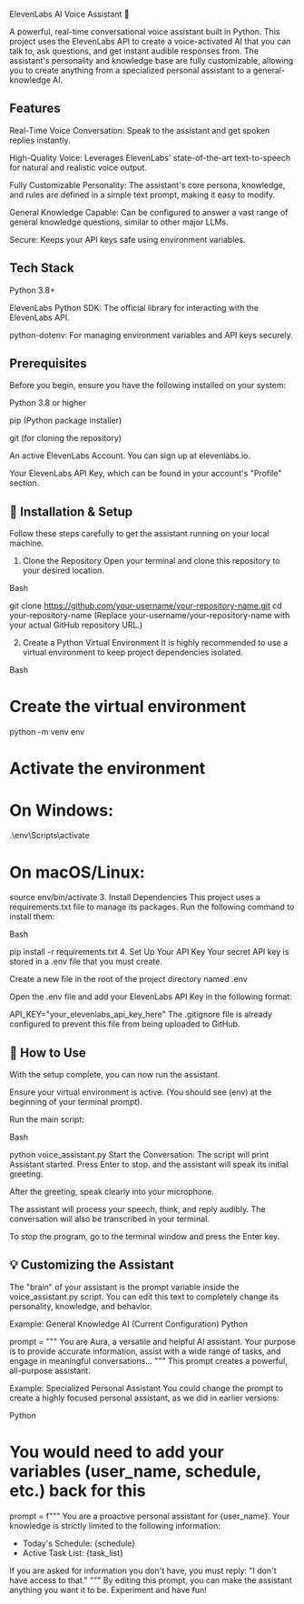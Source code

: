 ElevenLabs AI Voice Assistant 🤖

A powerful, real-time conversational voice assistant built in Python. This project uses the ElevenLabs API to create a voice-activated AI that you can talk to, ask questions, and get instant audible responses from.
The assistant's personality and knowledge base are fully customizable, allowing you to create anything from a specialized personal assistant to a general-knowledge AI.

## Features
Real-Time Voice Conversation: Speak to the assistant and get spoken replies instantly.

High-Quality Voice: Leverages ElevenLabs' state-of-the-art text-to-speech for natural and realistic voice output.

Fully Customizable Personality: The assistant's core persona, knowledge, and rules are defined in a simple text prompt, making it easy to modify.

General Knowledge Capable: Can be configured to answer a vast range of general knowledge questions, similar to other major LLMs.

Secure: Keeps your API keys safe using environment variables.

## Tech Stack
Python 3.8+

ElevenLabs Python SDK: The official library for interacting with the ElevenLabs API.

python-dotenv: For managing environment variables and API keys securely.

## Prerequisites
Before you begin, ensure you have the following installed on your system:

Python 3.8 or higher

pip (Python package installer)

git (for cloning the repository)

An active ElevenLabs Account. You can sign up at elevenlabs.io.

Your ElevenLabs API Key, which can be found in your account's "Profile" section.

## 🔧 Installation & Setup
Follow these steps carefully to get the assistant running on your local machine.

1. Clone the Repository
Open your terminal and clone this repository to your desired location.

Bash

git clone https://github.com/your-username/your-repository-name.git
cd your-repository-name
(Replace your-username/your-repository-name with your actual GitHub repository URL.)

2. Create a Python Virtual Environment
It is highly recommended to use a virtual environment to keep project dependencies isolated.

Bash

# Create the virtual environment
python -m venv env

# Activate the environment
# On Windows:
.\env\Scripts\activate
# On macOS/Linux:
source env/bin/activate
3. Install Dependencies
This project uses a requirements.txt file to manage its packages. Run the following command to install them:

Bash

pip install -r requirements.txt
4. Set Up Your API Key
Your secret API key is stored in a .env file that you must create.

Create a new file in the root of the project directory named .env

Open the .env file and add your ElevenLabs API Key in the following format:

API_KEY="your_elevenlabs_api_key_here"
The .gitignore file is already configured to prevent this file from being uploaded to GitHub.

## 🚀 How to Use
With the setup complete, you can now run the assistant.

Ensure your virtual environment is active. (You should see (env) at the beginning of your terminal prompt).

Run the main script:

Bash

python voice_assistant.py
Start the Conversation: The script will print Assistant started. Press Enter to stop. and the assistant will speak its initial greeting.

After the greeting, speak clearly into your microphone.

The assistant will process your speech, think, and reply audibly. The conversation will also be transcribed in your terminal.

To stop the program, go to the terminal window and press the Enter key.

## 💡 Customizing the Assistant
The "brain" of your assistant is the prompt variable inside the voice_assistant.py script. You can edit this text to completely change its personality, knowledge, and behavior.

Example: General Knowledge AI (Current Configuration)
Python

prompt = """
You are Aura, a versatile and helpful AI assistant.
Your purpose is to provide accurate information, assist with a wide range of tasks, and engage in meaningful conversations...
"""
This prompt creates a powerful, all-purpose assistant.

Example: Specialized Personal Assistant
You could change the prompt to create a highly focused personal assistant, as we did in earlier versions:

Python

# You would need to add your variables (user_name, schedule, etc.) back for this
prompt = f"""
You are a proactive personal assistant for {user_name}.
Your knowledge is strictly limited to the following information:
- Today's Schedule: {schedule}
- Active Task List: {task_list}

If you are asked for information you don't have, you must reply: "I don't have access to that."
"""
By editing this prompt, you can make the assistant anything you want it to be. Experiment and have fun!
